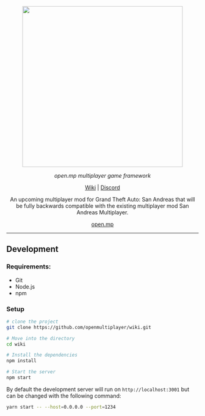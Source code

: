 <p align="center">
  <a aria-label="Pico logo" href="https://open.mp">
    <img src="https://www.open.mp/static/wordmark-light-mono.png" width="420" />
  </a>
</p>

<p align="center">
  <em>open.mp multiplayer game framework</em>
</p>

<p align="center">
  <a
    href="https://open.mp/docs"
  >Wiki</a>
  |
  <a
    href="https://discord.gg/samp"
  >Discord</a>
</p>

<p align="center">
  An upcoming multiplayer mod for Grand Theft Auto: San Andreas that will be
  fully backwards compatible with the existing multiplayer mod San Andreas
  Multiplayer.
</p>

<p align="center">
  <a href="https://www.open.mp">open.mp</a>
</p>

<hr>

## Development

### Requirements:

- Git
- Node.js
- npm

### Setup

```bash
# clone the project
git clone https://github.com/openmultiplayer/wiki.git

# Move into the directory
cd wiki

# Install the dependencies
npm install

# Start the server
npm start
```

By default the development server will run on `http://localhost:3001` but can be changed with the following command:

```bash
yarn start -- --host=0.0.0.0 --port=1234
```
